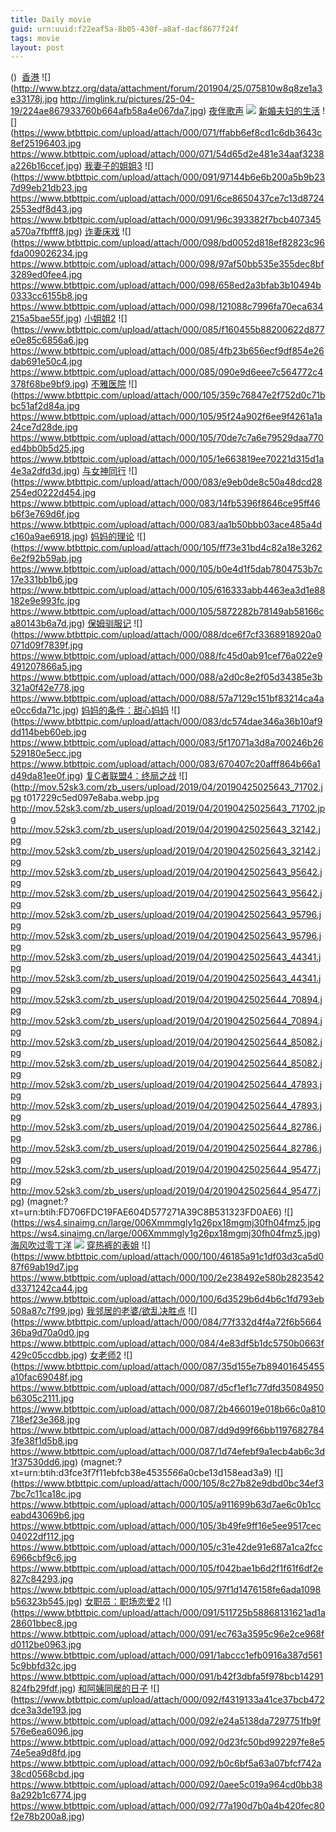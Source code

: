 ```yaml
---
title: Daily movie
guid: urn:uuid:f22eaf5a-8b05-430f-a8af-dacf8677f24f
tags: movie
layout: post
---
```


()
![]()
[香港](magnet:?xt=urn:btih:B8CAEBDE23767C5D13E3B7443D889B0BD583AA65)
![](http://www.btzz.org/data/attachment/forum/201904/25/075810w8q8ze1a3e33178j.jpg
http://imglink.ru/pictures/25-04-19/224ae867933760b664afb58a4e067da7.jpg)
[夜伴歌声](ed2k://|file|夜伴歌声.1080p.HD国语中字无水印[最新电影www.66e.cc](ED2000.COM).mkv|1145126615|BC2F3E47AC856BE1B10C583A7F4FACD4|h=AQQJCHPJTZWTQDRRT23XDINMV5FLZYG2|/夜伴歌声.1080p.HD国语中字.mkv)
![](https://tu.66vod.net/2019/1365.jpg)
[新婚夫妇的生活](magnet:?xt=urn:btih:d3fce3f7f11ebfcb38e4535*566*a0cbe13d158ead3a9)
![](https://www.btbttpic.com/upload/attach/000/071/ffabb6ef8cd1c6db3643c8ef25196403.jpg
https://www.btbttpic.com/upload/attach/000/071/54d65d2e481e34aaf3238a226b16ccef.jpg)
[我妻子的姐姐3](magnet:?xt=urn:btih:d3fce3f7f11ebfcb38e4535*566*a0cbe13d158ead3a9)
![](https://www.btbttpic.com/upload/attach/000/091/97144b6e6b200a5b9b237d99eb21db23.jpg
https://www.btbttpic.com/upload/attach/000/091/6ce8650437ce7c13d87242553edf8d43.jpg
https://www.btbttpic.com/upload/attach/000/091/96c393382f7bcb407345a570a7fbfff8.jpg)
[诈妻床戏](magnet:?xt=urn:btih:d3fce3f7f11ebfcb38e4535*566*a0cbe13d158ead3a9)
![](https://www.btbttpic.com/upload/attach/000/098/bd0052d818ef82823c96fda009026234.jpg
https://www.btbttpic.com/upload/attach/000/098/97af50bb535e355dec8bf3289ed0fee4.jpg
https://www.btbttpic.com/upload/attach/000/098/658ed2a3bfab3b10494b0333cc6155b8.jpg
https://www.btbttpic.com/upload/attach/000/098/121088c7996fa70eca634215a5bae55f.jpg)
[小姐姐2](magnet:?xt=urn:btih:d3fce3f7f11ebfcb38e4535*566*a0cbe13d158ead3a9)
![](https://www.btbttpic.com/upload/attach/000/085/f160455b88200622d877e0e85c6856a6.jpg
https://www.btbttpic.com/upload/attach/000/085/4fb23b656ecf9df854e26dab691e50c4.jpg
https://www.btbttpic.com/upload/attach/000/085/090e9d6eee7c564772c4378f68be9bf9.jpg)
[不雅医院](magnet:?xt=urn:btih:d3fce3f7f11ebfcb38e4535*566*a0cbe13d158ead3a9)
![](https://www.btbttpic.com/upload/attach/000/105/359c76847e2f752d0c71bbc51af2d84a.jpg
https://www.btbttpic.com/upload/attach/000/105/95f24a902f6ee9f4261a1a24ce7d28de.jpg
https://www.btbttpic.com/upload/attach/000/105/70de7c7a6e79529daa770ed4bb0b5d25.jpg
https://www.btbttpic.com/upload/attach/000/105/1e663819ee70221d315d1a4e3a2dfd3d.jpg)
[与女神同行](magnet:?xt=urn:btih:d3fce3f7f11ebfcb38e4535*566*a0cbe13d158ead3a9)
![](https://www.btbttpic.com/upload/attach/000/083/e9eb0de8c50a48dcd28254ed0222d454.jpg
https://www.btbttpic.com/upload/attach/000/083/14fb5396f8646ce95ff46b6f3e769d6f.jpg
https://www.btbttpic.com/upload/attach/000/083/aa1b50bbb03ace485a4dc160a9ae6918.jpg)
[妈妈的理论](magnet:?xt=urn:btih:d3fce3f7f11ebfcb38e4535*566*a0cbe13d158ead3a9)
![](https://www.btbttpic.com/upload/attach/000/105/ff73e31bd4c82a18e32626e2f92b59ab.jpg
https://www.btbttpic.com/upload/attach/000/105/b0e4d1f5dab7804753b7c17e331bb1b6.jpg
https://www.btbttpic.com/upload/attach/000/105/616333abb4463ea3d1e88182e9e993fc.jpg
https://www.btbttpic.com/upload/attach/000/105/5872282b78149ab58166ca80143b6a7d.jpg)
[保姆驯服记](magnet:?xt=urn:btih:d3fce3f7f11ebfcb38e4535*566*a0cbe13d158ead3a9)
![](https://www.btbttpic.com/upload/attach/000/088/dce6f7cf3368918920a0071d09f7839f.jpg
https://www.btbttpic.com/upload/attach/000/088/fc45d0ab91cef76a022e9491207866a5.jpg
https://www.btbttpic.com/upload/attach/000/088/a2d0c8e2f05d34385e3b321a0f42e778.jpg
https://www.btbttpic.com/upload/attach/000/088/57a7129c151bf83214ca4ae0cc6da71c.jpg)
[妈妈的条件：甜心妈妈](magnet:?xt=urn:btih:d3fce3f7f11ebfcb38e4535*566*a0cbe13d158ead3a9)
![](https://www.btbttpic.com/upload/attach/000/083/dc574dae346a36b10af9dd114beb60eb.jpg
https://www.btbttpic.com/upload/attach/000/083/5f17071a3d8a700246b26529180e5ecc.jpg
https://www.btbttpic.com/upload/attach/000/083/670407c20afff864b66a1d49da81ee0f.jpg)
[复C者联盟4：终局之战](magnet:?xt=urn:btih:ZKMR7CMCNITZG6MSA6RAO7SJMUGVSI5U)
![](http://mov.52sk3.com/zb_users/upload/2019/04/20190425025643_71702.jpg
t017229c5ed097e8aba.webp.jpg
http://mov.52sk3.com/zb_users/upload/2019/04/20190425025643_71702.jpg
http://mov.52sk3.com/zb_users/upload/2019/04/20190425025643_32142.jpg
http://mov.52sk3.com/zb_users/upload/2019/04/20190425025643_32142.jpg
http://mov.52sk3.com/zb_users/upload/2019/04/20190425025643_95642.jpg
http://mov.52sk3.com/zb_users/upload/2019/04/20190425025643_95642.jpg
http://mov.52sk3.com/zb_users/upload/2019/04/20190425025643_95796.jpg
http://mov.52sk3.com/zb_users/upload/2019/04/20190425025643_95796.jpg
http://mov.52sk3.com/zb_users/upload/2019/04/20190425025643_44341.jpg
http://mov.52sk3.com/zb_users/upload/2019/04/20190425025643_44341.jpg
http://mov.52sk3.com/zb_users/upload/2019/04/20190425025644_70894.jpg
http://mov.52sk3.com/zb_users/upload/2019/04/20190425025644_70894.jpg
http://mov.52sk3.com/zb_users/upload/2019/04/20190425025644_85082.jpg
http://mov.52sk3.com/zb_users/upload/2019/04/20190425025644_85082.jpg
http://mov.52sk3.com/zb_users/upload/2019/04/20190425025644_47893.jpg
http://mov.52sk3.com/zb_users/upload/2019/04/20190425025644_47893.jpg
http://mov.52sk3.com/zb_users/upload/2019/04/20190425025644_82786.jpg
http://mov.52sk3.com/zb_users/upload/2019/04/20190425025644_82786.jpg
http://mov.52sk3.com/zb_users/upload/2019/04/20190425025644_95477.jpg
http://mov.52sk3.com/zb_users/upload/2019/04/20190425025644_95477.jpg)
(magnet:?xt=urn:btih:FD706FDC19FAE604D577271A39C8B531323FD0AE6)
![](https://ws4.sinaimg.cn/large/006Xmmmgly1g26px18mgmj30fh04fmz5.jpg
https://ws4.sinaimg.cn/large/006Xmmmgly1g26px18mgmj30fh04fmz5.jpg)
[海风吹过零丁洋](ed2k://|file|海风吹过零丁洋.1080p.HD国语中字无水印[最新电影www.66e.cc](ED2000.COM).mkv|1819714237|AF17294FAB144F8CA796C4844B1504DD|h=AJD663XFW3BPKFRUJY3ESSRUBKUTORH3|/海风吹过零丁洋.1080p.HD国语中字.mkv)
![](https://tu.66vod.net/2019/1366.jpg)
[穿热裤的表姐](magnet:?xt=urn:btih:d3fce3f7f11ebfcb38e4535*566*a0cbe13d158ead3a9)
![](https://www.btbttpic.com/upload/attach/000/100/46185a91c1df03d3ca5d087f69ab19d7.jpg
https://www.btbttpic.com/upload/attach/000/100/2e238492e580b2823542d3371242ca44.jpg
https://www.btbttpic.com/upload/attach/000/100/6d3529b6d4b6c1fd793eb508a87c7f99.jpg)
[我邻居的老婆/欲乱决胜点](magnet:?xt=urn:btih:d3fce3f7f11ebfcb38e4535*566*a0cbe13d158ead3a9)
![](https://www.btbttpic.com/upload/attach/000/084/77f332d4f4a72f6b566436ba9d70a0d0.jpg
https://www.btbttpic.com/upload/attach/000/084/4e83df5b1dc5750b0663f429c05ccdbb.jpg)
[女老师2](magnet:?xt=urn:btih:d3fce3f7f11ebfcb38e4535*566*a0cbe13d158ead3a9)
![](https://www.btbttpic.com/upload/attach/000/087/35d155e7b89401645455a10fac69048f.jpg
https://www.btbttpic.com/upload/attach/000/087/d5cf1ef1c77dfd35084950b6305c2111.jpg
https://www.btbttpic.com/upload/attach/000/087/2b466019e018b66c0a810718ef23e368.jpg
https://www.btbttpic.com/upload/attach/000/087/dd9d99f66bb11976827843fe38f1d5b8.jpg
https://www.btbttpic.com/upload/attach/000/087/1d74efebf9a1ecb4ab6c3d1f37530dd6.jpg)
(magnet:?xt=urn:btih:d3fce3f7f11ebfcb38e4535*566*a0cbe13d158ead3a9)
![](https://www.btbttpic.com/upload/attach/000/105/8c27b82e9dbd0bc34ef37bc7c11ca18c.jpg
https://www.btbttpic.com/upload/attach/000/105/a911699b63d7ae6c0b1cceabd43069b6.jpg
https://www.btbttpic.com/upload/attach/000/105/3b49fe9ff16e5ee9517cec04022df112.jpg
https://www.btbttpic.com/upload/attach/000/105/c31e42de91e687a1ca2fcc6966cbf9c6.jpg
https://www.btbttpic.com/upload/attach/000/105/f042bae1b6d2f1f61f6df2e827c84293.jpg
https://www.btbttpic.com/upload/attach/000/105/97f1d1476158fe6ada1098b56323b545.jpg)
[女职员：职场恋爱2](magnet:?xt=urn:btih:d3fce3f7f11ebfcb38e4535*566*a0cbe13d158ead3a9)
![](https://www.btbttpic.com/upload/attach/000/091/511725b58868131621ad1a28601bbec8.jpg
https://www.btbttpic.com/upload/attach/000/091/ec763a3595c96e2ce968fd0112be0963.jpg
https://www.btbttpic.com/upload/attach/000/091/1abccc1efb0916a387d5615c9bbfd32c.jpg
https://www.btbttpic.com/upload/attach/000/091/b42f3dbfa5f978bcb14291824fb29fdf.jpg)
[和阿姨同居的日子](magnet:?xt=urn:btih:d3fce3f7f11ebfcb38e4535*566*a0cbe13d158ead3a9)
![](https://www.btbttpic.com/upload/attach/000/092/f4319133a41ce37bcb472dce3a3de193.jpg
https://www.btbttpic.com/upload/attach/000/092/e24a5138da7297751fb9f576e6ea6096.jpg
https://www.btbttpic.com/upload/attach/000/092/0d23fc50bd992297fe8e574e5ea9d8fd.jpg
https://www.btbttpic.com/upload/attach/000/092/b0c6bf5a63a07bfcf742a38cd0568cbd.jpg
https://www.btbttpic.com/upload/attach/000/092/0aee5c019a964cd0bb388a292b1c6774.jpg
https://www.btbttpic.com/upload/attach/000/092/77a190d7b0a4b420fec80f2e78b200a8.jpg)
